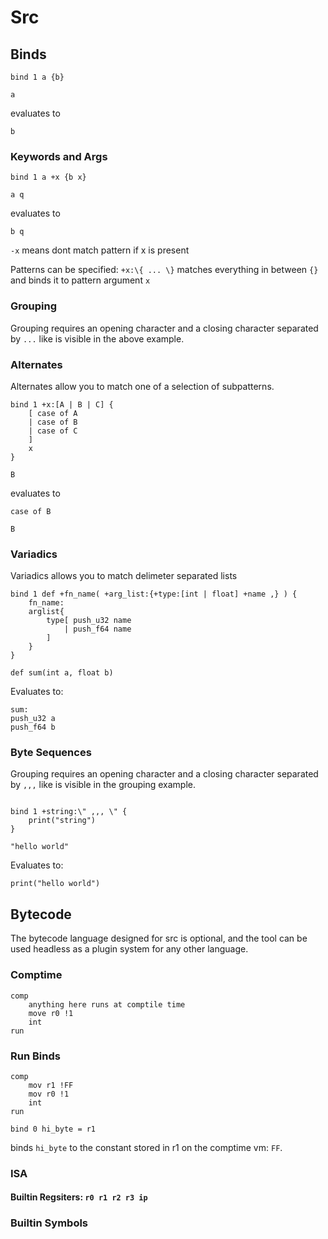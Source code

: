 # Src

## Binds

```
bind 1 a {b}

a
```

evaluates to

```
b
```

### Keywords and Args

```
bind 1 a +x {b x}

a q
```

evaluates to

```
b q
```

`-x` means dont match pattern if x is present

Patterns can be specified: ` +x:\{ ... \} ` matches everything in between `{}` and binds it to pattern argument `x`

### Grouping

Grouping requires an opening character and a closing character separated by `...` like is visible in the above example.

### Alternates

Alternates allow you to match one of a selection of subpatterns.
```
bind 1 +x:[A | B | C] {
    [ case of A
    | case of B
    | case of C
    ]
    x
}

B

```

evaluates to

```
case of B

B
```

### Variadics

Variadics allows you to match delimeter separated lists
```
bind 1 def +fn_name( +arg_list:{+type:[int | float] +name ,} ) {
    fn_name:
    arglist{
        type[ push_u32 name
            | push_f64 name
        ]
    }
}

def sum(int a, float b)

```

Evaluates to:
```
sum:
push_u32 a
push_f64 b
```

### Byte Sequences

Grouping requires an opening character and a closing character separated by `,,,` like is visible in the grouping example.
```

bind 1 +string:\" ,,, \" {
    print("string")
}

"hello world"

```

Evaluates to:
```
print("hello world")
```

## Bytecode
The bytecode language designed for src is optional, and the tool can be used headless as a plugin system for any other language.

### Comptime
```
comp
    anything here runs at comptile time
    move r0 !1
    int
run
```

### Run Binds
```
comp
    mov r1 !FF
    mov r0 !1
    int
run

bind 0 hi_byte = r1
```
binds `hi_byte` to the constant stored in r1 on the comptime vm: `FF`.

### ISA

#### Builtin Regsiters: `r0 r1 r2 r3 ip`


### Builtin Symbols
